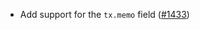 *   Add support for the `tx.memo` field ([#1433])

[#1433]: https://github.com/informalsystems/ibc-rs/issues/1433
